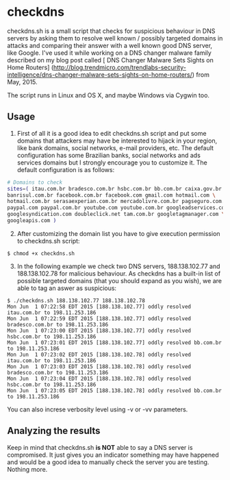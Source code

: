 # checkdns
checkdns.sh is a small script that checks for suspicious behaviour in DNS servers by
asking them to resolve well known / possibly targeted domains in attacks and comparing
their answer with a well known good DNS server, like Google. I've used it while working
on a DNS changer malware family described on my blog post called [
DNS Changer Malware Sets Sights on Home Routers] (http://blog.trendmicro.com/trendlabs-security-intelligence/dns-changer-malware-sets-sights-on-home-routers/)
from May, 2015.

The script runs in Linux and OS X, and maybe Windows via Cygwin too.

## Usage

1. First of all it is a good idea to edit checkdns.sh script and put some domains that attackers
may have be interested to hijack in your region, like bank domains, social networks, e-mail providers, etc.
The default configuration has some Brazilian banks, social networks and ads services domains but I strongly encourage
you to customize it. The default configuration is as follows:

```bash
# Domains to check
sites=( itau.com.br bradesco.com.br hsbc.com.br bb.com.br caixa.gov.br \
banrisul.com.br facebook.com.br facebook.com gmail.com hotmail.com \
hotmail.com.br serasaexperian.com.br mercadolivre.com.br pagseguro.com.br \
paypal.com paypal.com.br youtube.com youtube.com.br googleadservices.com \
googlesyndication.com doubleclick.net tam.com.br googletagmanager.com \
googleapis.com )
```
2. After customizing the domain list you have to give execution permission to checkdns.sh script:

```
$ chmod +x checkdns.sh
```

3. In the following example we check two DNS servers, 188.138.102.77 and 188.138.102.78
for malicious behaviour. As checkdns has a built-in list of possible targeted domains
(that you should expand as you wish), we are able to tag an aswer as suspicious:

```
$ ./checkdns.sh 188.138.102.77 188.138.102.78
Mon Jun  1 07:22:58 EDT 2015 [188.138.102.77] oddly resolved itau.com.br to 198.11.253.186
Mon Jun  1 07:22:59 EDT 2015 [188.138.102.77] oddly resolved bradesco.com.br to 198.11.253.186
Mon Jun  1 07:23:00 EDT 2015 [188.138.102.77] oddly resolved hsbc.com.br to 198.11.253.186
Mon Jun  1 07:23:01 EDT 2015 [188.138.102.77] oddly resolved bb.com.br to 198.11.253.186
Mon Jun  1 07:23:02 EDT 2015 [188.138.102.78] oddly resolved itau.com.br to 198.11.253.186
Mon Jun  1 07:23:03 EDT 2015 [188.138.102.78] oddly resolved bradesco.com.br to 198.11.253.186
Mon Jun  1 07:23:04 EDT 2015 [188.138.102.78] oddly resolved hsbc.com.br to 198.11.253.186
Mon Jun  1 07:23:05 EDT 2015 [188.138.102.78] oddly resolved bb.com.br to 198.11.253.186
```
You can also increse verbosity level using -v or -vv parameters.

## Analyzing the results

Keep in mind that checkdns.sh **is NOT** able to say a DNS server is compromised.
It just gives you an indicator something may have happened and would be a good idea
to manually check the server you are testing. Nothing more.
